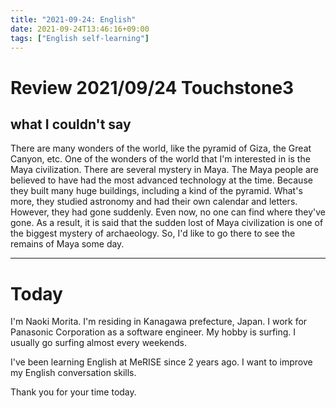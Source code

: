 ```yaml
---
title: "2021-09-24: English"
date: 2021-09-24T13:46:16+09:00
tags: ["English self-learning"]
---
```

# Review 2021/09/24 Touchstone3

## what I couldn't say
There are many wonders of the world, like the pyramid of Giza, the Great Canyon, etc.
One of the wonders of the world that I'm interested in is the Maya civilization.
There are several mystery in Maya.
The Maya people are believed to have had the most advanced technology at the time.
Because they built many huge buildings, including a kind of the pyramid.
What's more, they studied astronomy and had their own calendar and letters.
However, they had gone suddenly.
Even now, no one can find where they've gone.
As a result, it is said that the sudden lost of Maya civilization is one of the biggest mystery of archaeology.
So, I'd like to go there to see the remains of Maya some day.

---
# Today

I'm Naoki Morita.
I'm residing in Kanagawa prefecture, Japan.
I work for Panasonic Corporation as a software engineer.
My hobby is surfing.
I usually go surfing almost every weekends.

I've been learning English at MeRISE since 2 years ago.
I want to improve my English conversation skills.

Thank you for your time today.

